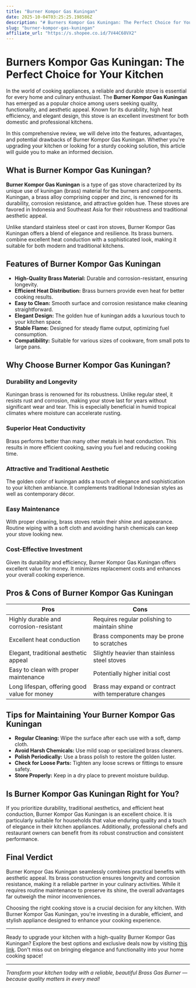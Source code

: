 ```yaml
---
title: "Burner Kompor Gas Kuningan"
date: 2025-10-04T03:25:25.198586Z
description: "# Burners Kompor Gas Kuningan: The Perfect Choice for Your Kitchen..."
slug: "burner-kompor-gas-kuningan"
affiliate_url: "https://s.shopee.co.id/7V44C68VX2"
---
```

# Burners Kompor Gas Kuningan: The Perfect Choice for Your Kitchen

In the world of cooking appliances, a reliable and durable stove is essential for every home and culinary enthusiast. The **Burner Kompor Gas Kuningan** has emerged as a popular choice among users seeking quality, functionality, and aesthetic appeal. Known for its durability, high heat efficiency, and elegant design, this stove is an excellent investment for both domestic and professional kitchens.

In this comprehensive review, we will delve into the features, advantages, and potential drawbacks of Burner Kompor Gas Kuningan. Whether you're upgrading your kitchen or looking for a sturdy cooking solution, this article will guide you to make an informed decision.

## What is Burner Kompor Gas Kuningan?

**Burner Kompor Gas Kuningan** is a type of gas stove characterized by its unique use of kuningan (brass) material for the burners and components. Kuningan, a brass alloy comprising copper and zinc, is renowned for its durability, corrosion resistance, and attractive golden hue. These stoves are favored in Indonesia and Southeast Asia for their robustness and traditional aesthetic appeal.

Unlike standard stainless steel or cast iron stoves, Burner Kompor Gas Kuningan offers a blend of elegance and resilience. Its brass burners. combine excellent heat conduction with a sophisticated look, making it suitable for both modern and traditional kitchens.

## Features of Burner Kompor Gas Kuningan

- **High-Quality Brass Material:** Durable and corrosion-resistant, ensuring longevity.
- **Efficient Heat Distribution:** Brass burners provide even heat for better cooking results.
- **Easy to Clean:** Smooth surface and corrosion resistance make cleaning straightforward.
- **Elegant Design:** The golden hue of kuningan adds a luxurious touch to your kitchen space.
- **Stable Flame:** Designed for steady flame output, optimizing fuel consumption.
- **Compatibility:** Suitable for various sizes of cookware, from small pots to large pans.

## Why Choose Burner Kompor Gas Kuningan?

### Durability and Longevity

Kuningan brass is renowned for its robustness. Unlike regular steel, it resists rust and corrosion, making your stove last for years without significant wear and tear. This is especially beneficial in humid tropical climates where moisture can accelerate rusting.

### Superior Heat Conductivity

Brass performs better than many other metals in heat conduction. This results in more efficient cooking, saving you fuel and reducing cooking time.

### Attractive and Traditional Aesthetic

The golden color of kuningan adds a touch of elegance and sophistication to your kitchen ambiance. It complements traditional Indonesian styles as well as contemporary décor.

### Easy Maintenance

With proper cleaning, brass stoves retain their shine and appearance. Routine wiping with a soft cloth and avoiding harsh chemicals can keep your stove looking new.

### Cost-Effective Investment

Given its durability and efficiency, Burner Kompor Gas Kuningan offers excellent value for money. It minimizes replacement costs and enhances your overall cooking experience.

## Pros & Cons of Burner Kompor Gas Kuningan

| Pros                                             | Cons                                              |
|--------------------------------------------------|---------------------------------------------------|
| Highly durable and corrosion-resistant         | Requires regular polishing to maintain shine   |
| Excellent heat conduction                        | Brass components may be prone to scratches      |
| Elegant, traditional aesthetic appeal           | Slightly heavier than stainless steel stoves  |
| Easy to clean with proper maintenance           | Potentially higher initial cost                |
| Long lifespan, offering good value for money   | Brass may expand or contract with temperature changes |

## Tips for Maintaining Your Burner Kompor Gas Kuningan

- **Regular Cleaning:** Wipe the surface after each use with a soft, damp cloth.
- **Avoid Harsh Chemicals:** Use mild soap or specialized brass cleaners.
- **Polish Periodically:** Use a brass polish to restore the golden luster.
- **Check for Loose Parts:** Tighten any loose screws or fittings to ensure safety.
- **Store Properly:** Keep in a dry place to prevent moisture buildup.

## Is Burner Kompor Gas Kuningan Right for You?

If you prioritize durability, traditional aesthetics, and efficient heat conduction, Burner Kompor Gas Kuningan is an excellent choice. It is particularly suitable for households that value enduring quality and a touch of elegance in their kitchen appliances. Additionally, professional chefs and restaurant owners can benefit from its robust construction and consistent performance.

## Final Verdict

Burner Kompor Gas Kuningan seamlessly combines practical benefits with aesthetic appeal. Its brass construction ensures longevity and corrosion resistance, making it a reliable partner in your culinary activities. While it requires routine maintenance to preserve its shine, the overall advantages far outweigh the minor inconveniences.

Choosing the right cooking stove is a crucial decision for any kitchen. With Burner Kompor Gas Kuningan, you're investing in a durable, efficient, and stylish appliance designed to enhance your cooking experience.

---

Ready to upgrade your kitchen with a high-quality Burner Kompor Gas Kuningan? Explore the best options and exclusive deals now by visiting [this link](https://s.shopee.co.id/7V44C68VX2). Don't miss out on bringing elegance and functionality into your home cooking space!

---

*Transform your kitchen today with a reliable, beautiful Brass Gas Burner — because quality matters in every meal!*